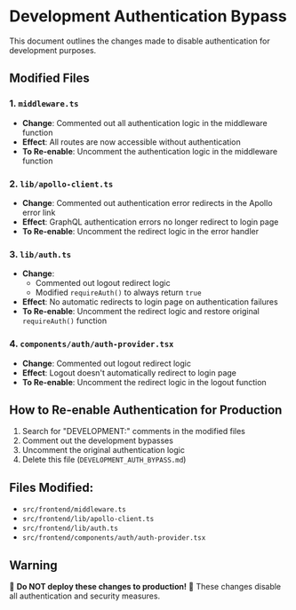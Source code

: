 # Development Authentication Bypass

This document outlines the changes made to disable authentication for development purposes.

## Modified Files

### 1. `middleware.ts`
- **Change**: Commented out all authentication logic in the middleware function
- **Effect**: All routes are now accessible without authentication
- **To Re-enable**: Uncomment the authentication logic in the middleware function

### 2. `lib/apollo-client.ts`
- **Change**: Commented out authentication error redirects in the Apollo error link
- **Effect**: GraphQL authentication errors no longer redirect to login page
- **To Re-enable**: Uncomment the redirect logic in the error handler

### 3. `lib/auth.ts`
- **Change**: 
  - Commented out logout redirect logic
  - Modified `requireAuth()` to always return `true`
- **Effect**: No automatic redirects to login page on authentication failures
- **To Re-enable**: Uncomment the redirect logic and restore original `requireAuth()` function

### 4. `components/auth/auth-provider.tsx`
- **Change**: Commented out logout redirect logic
- **Effect**: Logout doesn't automatically redirect to login page
- **To Re-enable**: Uncomment the redirect logic in the logout function

## How to Re-enable Authentication for Production

1. Search for "DEVELOPMENT:" comments in the modified files
2. Comment out the development bypasses
3. Uncomment the original authentication logic
4. Delete this file (`DEVELOPMENT_AUTH_BYPASS.md`)

## Files Modified:
- `src/frontend/middleware.ts`
- `src/frontend/lib/apollo-client.ts`
- `src/frontend/lib/auth.ts`
- `src/frontend/components/auth/auth-provider.tsx`

## Warning
🚨 **Do NOT deploy these changes to production!** 🚨
These changes disable all authentication and security measures.